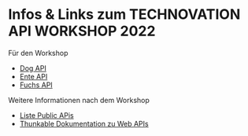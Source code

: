 # Infos & Links zum TECHNOVATION API WORKSHOP 2022

Für den Workshop
- [Dog API](www.dog.ceo)
- [Ente API](https://random-d.uk/api)
- [Fuchs API](https://randomfox.ca/floof/)


Weitere Informationen nach dem Workshop
- [Liste Public APis](https://github.com/toddmotto/public-apis#readme)
- [Thunkable Dokumentation zu Web APIs](https://docs.thunkable.com/web-api)
